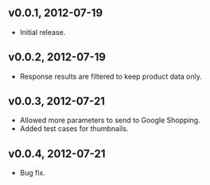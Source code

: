 v0.0.1, 2012-07-19
------------------
- Initial release.

v0.0.2, 2012-07-19
------------------
- Response results are filtered to keep product data only.

v0.0.3, 2012-07-21
------------------
- Allowed more parameters to send to Google Shopping.
- Added test cases for thumbnails.

v0.0.4, 2012-07-21
------------------
- Bug fix.
